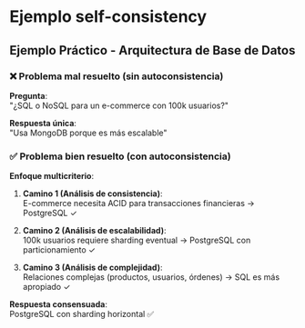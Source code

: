 # Ejemplo self-consistency

## Ejemplo Práctico - Arquitectura de Base de Datos

### ❌ Problema mal resuelto (sin autoconsistencia)
**Pregunta**:  
"¿SQL o NoSQL para un e-commerce con 100k usuarios?"  

**Respuesta única**:  
"Usa MongoDB porque es más escalable"  

### ✅ Problema bien resuelto (con autoconsistencia)
**Enfoque multicriterio**:
1. **Camino 1 (Análisis de consistencia)**:  
   E-commerce necesita ACID para transacciones financieras → PostgreSQL ✓  
   
2. **Camino 2 (Análisis de escalabilidad)**:  
   100k usuarios requiere sharding eventual → PostgreSQL con particionamiento ✓  
   
3. **Camino 3 (Análisis de complejidad)**:  
   Relaciones complejas (productos, usuarios, órdenes) → SQL es más apropiado ✓  

**Respuesta consensuada**:  
PostgreSQL con sharding horizontal ✅  

